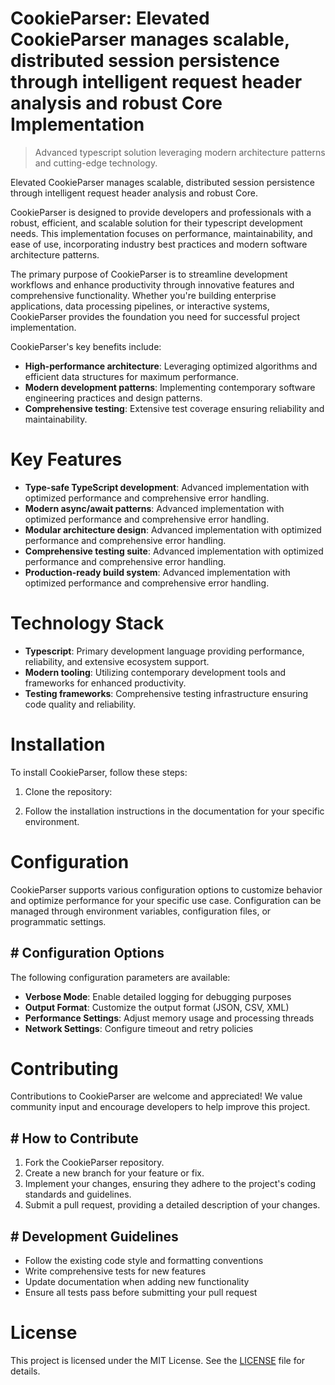 <!-- fallback_CookieParser_20251003204029_82155 -->

# CookieParser: Elevated CookieParser manages scalable, distributed session persistence through intelligent request header analysis and robust Core Implementation
> Advanced typescript solution leveraging modern architecture patterns and cutting-edge technology.

Elevated CookieParser manages scalable, distributed session persistence through intelligent request header analysis and robust Core.

CookieParser is designed to provide developers and professionals with a robust, efficient, and scalable solution for their typescript development needs. This implementation focuses on performance, maintainability, and ease of use, incorporating industry best practices and modern software architecture patterns.

The primary purpose of CookieParser is to streamline development workflows and enhance productivity through innovative features and comprehensive functionality. Whether you're building enterprise applications, data processing pipelines, or interactive systems, CookieParser provides the foundation you need for successful project implementation.

CookieParser's key benefits include:

* **High-performance architecture**: Leveraging optimized algorithms and efficient data structures for maximum performance.
* **Modern development patterns**: Implementing contemporary software engineering practices and design patterns.
* **Comprehensive testing**: Extensive test coverage ensuring reliability and maintainability.

# Key Features

* **Type-safe TypeScript development**: Advanced implementation with optimized performance and comprehensive error handling.
* **Modern async/await patterns**: Advanced implementation with optimized performance and comprehensive error handling.
* **Modular architecture design**: Advanced implementation with optimized performance and comprehensive error handling.
* **Comprehensive testing suite**: Advanced implementation with optimized performance and comprehensive error handling.
* **Production-ready build system**: Advanced implementation with optimized performance and comprehensive error handling.

# Technology Stack

* **Typescript**: Primary development language providing performance, reliability, and extensive ecosystem support.
* **Modern tooling**: Utilizing contemporary development tools and frameworks for enhanced productivity.
* **Testing frameworks**: Comprehensive testing infrastructure ensuring code quality and reliability.

# Installation

To install CookieParser, follow these steps:

1. Clone the repository:


2. Follow the installation instructions in the documentation for your specific environment.

# Configuration

CookieParser supports various configuration options to customize behavior and optimize performance for your specific use case. Configuration can be managed through environment variables, configuration files, or programmatic settings.

## # Configuration Options

The following configuration parameters are available:

* **Verbose Mode**: Enable detailed logging for debugging purposes
* **Output Format**: Customize the output format (JSON, CSV, XML)
* **Performance Settings**: Adjust memory usage and processing threads
* **Network Settings**: Configure timeout and retry policies

# Contributing

Contributions to CookieParser are welcome and appreciated! We value community input and encourage developers to help improve this project.

## # How to Contribute

1. Fork the CookieParser repository.
2. Create a new branch for your feature or fix.
3. Implement your changes, ensuring they adhere to the project's coding standards and guidelines.
4. Submit a pull request, providing a detailed description of your changes.

## # Development Guidelines

* Follow the existing code style and formatting conventions
* Write comprehensive tests for new features
* Update documentation when adding new functionality
* Ensure all tests pass before submitting your pull request

# License

This project is licensed under the MIT License. See the [LICENSE](https://github.com/Nurulika/CookieParser/blob/main/LICENSE) file for details.
